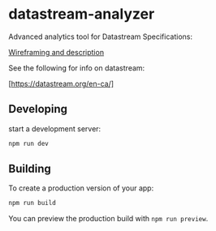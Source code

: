 # datastream-analyzer

Advanced analytics tool for Datastream
Specifications:

[Wireframing and description](https://github.com/KeeganShaw-GIS/datastream-analyzer/wiki/Prototype-%E2%80%90-2025%E2%80%9008%E2%80%9017)


See the following for info on datastream:

[https://datastream.org/en-ca/]

## Developing

start a development server:

```sh
npm run dev
```

## Building

To create a production version of your app:

```sh
npm run build
```

You can preview the production build with `npm run preview`.


